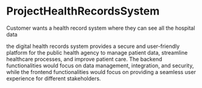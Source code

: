 # ProjectHealthRecordsSystem
Customer wants a health record system where they can see all the hospital data

the digital health records system provides a secure and user-friendly platform for the public health agency to manage patient data, streamline healthcare processes, and improve patient care. The backend functionalities would focus on data management, integration, and security, while the frontend functionalities would focus on providing a seamless user experience for different stakeholders.
